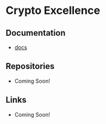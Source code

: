 # Crypto Excellence

## Documentation

* [docs](https://crypto-excellence.gitbook.io/crypto-excellence-dao-documentation/)

## Repositories

* Coming Soon!

## Links

* Coming Soon!
